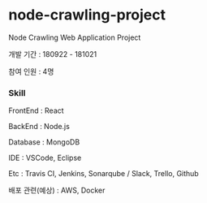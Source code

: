 # node-crawling-project
Node Crawling Web Application Project

개발 기간 : 180922 - 181021

참여 인원 : 4명

### Skill

FrontEnd : React

BackEnd  : Node.js

Database : MongoDB

IDE : VSCode, Eclipse

Etc : Travis CI, Jenkins, Sonarqube / Slack, Trello, Github

배포 관련(예상) : AWS, Docker

